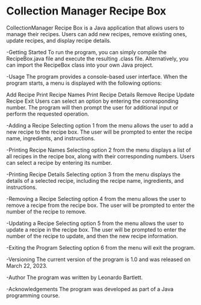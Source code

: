 ﻿# Collection Manager Recipe Box

CollectionManager Recipe Box is a Java application that allows users to manage their recipes. Users can add new recipes, remove existing ones, update recipes, and display recipe details.

-Getting Started
To run the program, you can simply compile the RecipeBox.java file and execute the resulting .class file. Alternatively, you can import the RecipeBox class into your own Java project.

-Usage
The program provides a console-based user interface. When the program starts, a menu is displayed with the following options:

Add Recipe
Print Recipe Names
Print Recipe Details
Remove Recipe
Update Recipe
Exit
Users can select an option by entering the corresponding number. The program will then prompt the user for additional input or perform the requested operation.

-Adding a Recipe
Selecting option 1 from the menu allows the user to add a new recipe to the recipe box. The user will be prompted to enter the recipe name, ingredients, and instructions.

-Printing Recipe Names
Selecting option 2 from the menu displays a list of all recipes in the recipe box, along with their corresponding numbers. Users can select a recipe by entering its number.

-Printing Recipe Details
Selecting option 3 from the menu displays the details of a selected recipe, including the recipe name, ingredients, and instructions.

-Removing a Recipe
Selecting option 4 from the menu allows the user to remove a recipe from the recipe box. The user will be prompted to enter the number of the recipe to remove.

-Updating a Recipe
Selecting option 5 from the menu allows the user to update a recipe in the recipe box. The user will be prompted to enter the number of the recipe to update, and then the new recipe information.

-Exiting the Program
Selecting option 6 from the menu will exit the program.

-Versioning
The current version of the program is 1.0 and was released on March 22, 2023.

-Author
The program was written by Leonardo Bartlett.

-Acknowledgements
The program was developed as part of a Java programming course.
